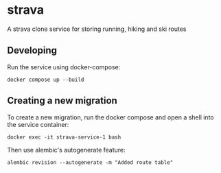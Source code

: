 # strava

A strava clone service for storing running, hiking and ski routes

## Developing

Run the service using docker-compose:

```shell
docker compose up --build
```

## Creating a new migration

To create a new migration, run the docker compose and open a shell into the service container:

```shell
docker exec -it strava-service-1 bash
```

Then use alembic's autogenerate feature:

```shell
alembic revision --autogenerate -m "Added route table"
```